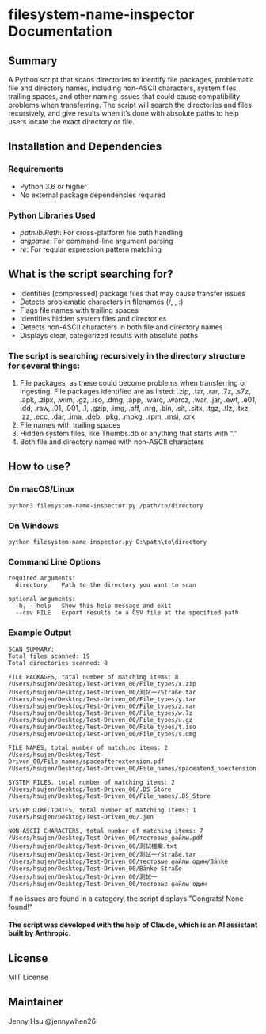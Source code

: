 # filesystem-name-inspector Documentation

## Summary
A Python script that scans directories to identify file packages, problematic file and directory names, including non-ASCII characters, system files, trailing spaces, and other naming issues that could cause compatibility problems when transferring. The script will search the directories and files recursively, and give results when it’s done with absolute paths to help users locate the exact directory or file.

## Installation and Dependencies
### Requirements
- Python 3.6 or higher
- No external package dependencies required
### Python Libraries Used
- _pathlib.Path_: For cross-platform file path handling
- _argparse_: For command-line argument parsing
- _re_: For regular expression pattern matching

## What is the script searching for?
- Identifies (compressed) package files that may cause transfer issues
- Detects problematic characters in filenames (/, , :)
- Flags file names with trailing spaces
- Identifies hidden system files and directories
- Detects non-ASCII characters in both file and directory names
- Displays clear, categorized results with absolute paths

### The script is searching recursively in the directory structure for several things:
1. File packages, as these could become problems when transferring or ingesting. File packages identified are as listed:
.zip, .tar, .rar, .7z, .s7z, .apk, .zipx, .wim, .gz, .iso, .dmg, .app, .warc, .warcz, .war, .jar, .ewf, .e01, .dd, .raw, .01, .001, .1, .gzip, .img, .aff, .nrg, .bin, .sit, .sitx, .tgz, .tlz, .txz, .zz, .ecc, .dar, .ima, .deb, .pkg, .mpkg, .rpm, .msi, .crx
2. File names with trailing spaces
3. Hidden system files, like Thumbs.db or anything that starts with “.”
4. Both file and directory names with non-ASCII characters

## How to use?

### On macOS/Linux
```python3 filesystem-name-inspector.py /path/to/directory```

### On Windows
```python filesystem-name-inspector.py C:\path\to\directory```

### Command Line Options
```
required arguments:
  directory    Path to the directory you want to scan

optional arguments:
  -h, --help   Show this help message and exit
  --csv FILE   Export results to a CSV file at the specified path
```

### Example Output
```
SCAN SUMMARY:
Total files scanned: 19
Total directories scanned: 8

FILE PACKAGES, total number of matching items: 8
/Users/hsujen/Desktop/Test-Driven_00/File_types/x.zip
/Users/hsujen/Desktop/Test-Driven_00/測試一/Straße.tar
/Users/hsujen/Desktop/Test-Driven_00/File_types/y.tar
/Users/hsujen/Desktop/Test-Driven_00/File_types/z.rar
/Users/hsujen/Desktop/Test-Driven_00/File_types/w.7z
/Users/hsujen/Desktop/Test-Driven_00/File_types/u.gz
/Users/hsujen/Desktop/Test-Driven_00/File_types/t.iso
/Users/hsujen/Desktop/Test-Driven_00/File_types/s.dmg

FILE NAMES, total number of matching items: 2
/Users/hsujen/Desktop/Test-Driven_00/File_names/spaceafterextension.pdf 
/Users/hsujen/Desktop/Test-Driven_00/File_names/spaceatend_noextension 

SYSTEM FILES, total number of matching items: 2
/Users/hsujen/Desktop/Test-Driven_00/.DS_Store
/Users/hsujen/Desktop/Test-Driven_00/File_names/.DS_Store

SYSTEM DIRECTORIES, total number of matching items: 1
/Users/hsujen/Desktop/Test-Driven_00/.jen

NON-ASCII CHARACTERS, total number of matching items: 7
/Users/hsujen/Desktop/Test-Driven_00/тестовые_файлы.pdf
/Users/hsujen/Desktop/Test-Driven_00/測試檔案.txt
/Users/hsujen/Desktop/Test-Driven_00/測試一/Straße.tar
/Users/hsujen/Desktop/Test-Driven_00/тестовые файлы один/Bänke
/Users/hsujen/Desktop/Test-Driven_00/Bänke Straße
/Users/hsujen/Desktop/Test-Driven_00/測試一
/Users/hsujen/Desktop/Test-Driven_00/тестовые файлы один
```
If no issues are found in a category, the script displays "Congrats! None found!"

#### The script was developed with the help of Claude, which is an AI assistant built by Anthropic.

## License
MIT License
## Maintainer
Jenny Hsu @jennywhen26
